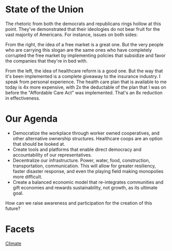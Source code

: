 # State of the Union

The rhetoric from both the democrats and republicans rings hollow at this point.  They've demonstrated that their ideologies do not bear fruit for the vast majority of Americans.  For instance, issues on both sides:

From the right, the idea of a free market is a great one.  But the very people who are carrying this slogan are the same ones who have completely corrupted the free market by implementing policies that subsidize and favor the companies that they're in bed with.

From the left, the idea of healthcare reform is a good one.  But the way that it's been implemented is a complete giveaway to the insurance industry.  I speak from personal experience.  The health care plan that is available to me today is 4x more expensive, with 2x the deductable of the plan that I was on before the "Affordable Care Act" was implemented.  That's an 8x reduction in effectiveness.

# Our Agenda

* Democratize the workplace through worker owned cooperatives, and other alternative ownership structures.  Healthcare coops are an option that should be looked at.
* Create tools and platforms that enable direct democracy and accountability of our representatives.
* Decentralize our infrastructure.  Power, water, food, construction, transportation, communication.  This will allow for greater resiliency, faster disaster response, and even the playing field making monopolies more difficult.
* Create a balanced economic model that re-integrates communities and gift economies and rewards sustainability, not growth, as its ultimate goal.

How can we raise awareness and participation for the creation of this future?

# Facets

[Climate](/climate)
